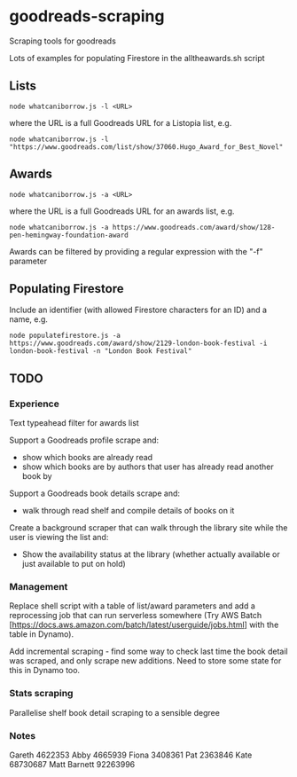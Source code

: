 # goodreads-scraping
Scraping tools for goodreads

Lots of examples for populating Firestore in the alltheawards.sh script

## Lists

`node whatcaniborrow.js -l <URL>`

where the URL is a full Goodreads URL for a Listopia list, e.g.

`node whatcaniborrow.js -l "https://www.goodreads.com/list/show/37060.Hugo_Award_for_Best_Novel"`

## Awards

`node whatcaniborrow.js -a <URL>`

where the URL is a full Goodreads URL for an awards list, e.g.

`node whatcaniborrow.js -a https://www.goodreads.com/award/show/128-pen-hemingway-foundation-award`

Awards can be filtered by providing a regular expression with the "-f" parameter

## Populating Firestore

Include an identifier (with allowed Firestore characters for an ID) and a name, e.g.

`node populatefirestore.js -a https://www.goodreads.com/award/show/2129-london-book-festival -i london-book-festival -n "London Book Festival"`

## TODO

### Experience

Text typeahead filter for awards list

Support a Goodreads profile scrape and:

- show which books are already read
- show which books are by authors that user has already read another book by

Support a Goodreads book details scrape and:

- walk through read shelf and compile details of books on it

Create a background scraper that can walk through the library site while the user is viewing the list and:

- Show the availability status at the library (whether actually available or just available to put on hold)

### Management

Replace shell script with a table of list/award parameters and add a reprocessing job that can run serverless somewhere (Try AWS Batch [https://docs.aws.amazon.com/batch/latest/userguide/jobs.html] with the table in Dynamo).

Add incremental scraping - find some way to check last time the book detail was scraped, and only scrape new additions. Need to store some state for this in Dynamo too.

### Stats scraping


Parallelise shelf book detail scraping to a sensible degree

### Notes

Gareth 4622353
Abby 4665939
Fiona 3408361
Pat 2363846
Kate 68730687
Matt Barnett 92263996
